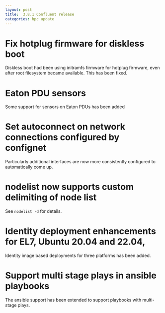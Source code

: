 ```yaml
---
layout: post
title:  3.8.1 Confluent release
categories: hpc update
---
```


# Fix hotplug firmware for diskless boot

Diskless boot had been using initramfs firmware for hotplug firmware, even after root filesystem became available.
This has been fixed.

# Eaton PDU sensors

Some support for sensors on Eaton PDUs has been added

# Set autoconnect on network connections configured by confignet

Particularly additional interfaces are now more consistently configured to automatically come up.

# nodelist now supports custom delimiting of node list

See `nodelist -d` for details.

# Identity deployment enhancements for EL7, Ubuntu 20.04 and 22.04,

Identity image based deployments for three platforms has been added.

# Support multi stage plays in ansible playbooks

The ansible support has been extended to support playbooks with multi-stage plays.


